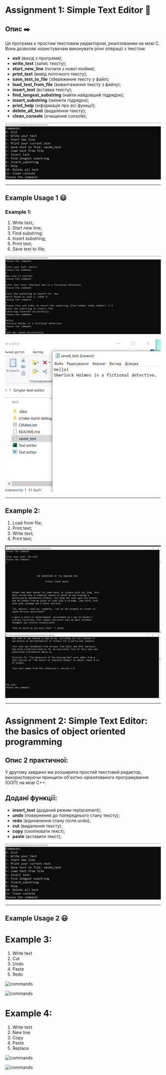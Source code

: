 # Assignment 1: Simple Text Editor :page_with_curl:
## Опис :black_nib:

Ця програма є простим текстовим редактором, реалізованим на мові C. Вона дозволяє користувачам виконувати різні операції з текстом:

- **exit** (вихід з програми);
- **write_text** (запис тексту);
- **start_new_line** (почати з нової лінійки);
- **print_text** (вивід поточного тексту);
- **save_text_to_file** (збереження тексту у файл);
- **load_text_from_file** (вивантаження тексту з файлу);
- **insert_text** (вставка тексту);
- **find_longest_substring** (найти найдовший підрядок);
- **insert_substring** (змінити підрядок);
- **print_help** (інформація про всі функції);
- **delete_all_text** (видалення тексту);
- **clean_console** (очищення console);

![commands](https://github.com/vloziak/Simple-text-editor/blob/main/Commands.png?raw=true,"commands")

-----
## Example Usage 1 :smiley:

### Example 1:

1. Write text;
2. Start new line;
3. Find substring;
4. Insert substring;
5. Print text;
6. Save text to file;

![example1](https://github.com/vloziak/Simple-text-editor/blob/main/Example1.png?raw=true,"example1")

![saved_text](https://github.com/vloziak/Simple-text-editor/blob/main/savedtext.png?raw=true,"saved_text")

--------------

## Example 2:

1. Load from file;
2. Print text;
3. Write text;
4. Print text;

![example2.1](https://github.com/vloziak/Simple-text-editor/blob/main/Example2.png?raw=true, "example2.1")
![example2.2](https://github.com/vloziak/Simple-text-editor/blob/main/Example2.2.png?raw=true, "example2.2")

-----------------

# Assignment 2: Simple Text Editor: the basics of object oriented programming
## Опис 2 практичної:

У другому завданні ми розширили простий текстовий редактор, використовуючи принципи об'єктно-орієнтованого програмування (ООП) на мові C++.

## Додані функції:

- **insert_text** (доданий режим replacement);
- **undo** (повернення до попереднього стану тексту);
- **redo** (відновлення стану після undo);
- **cut** (видалення тексту);
- **copy** (скопіювати текст);
- **paste** (вставити текст);

![commands](https://github.com/vloziak/Simple-text-editor/blob/main/Commands.png?raw=true,"commands")

-----------------

## Example Usage 2 :smiley:

# Example 3:

1. Write text
2. Cut
3. Undo
4. Paste
5. Redo

![commands]("https://github.com/vloziak/Simple-text-editor/blob/main/%D0%97%D0%BD%D1%96%D0%BC%D0%BE%D0%BA%20%D0%B5%D0%BA%D1%80%D0%B0%D0%BD%D0%B0%20(127).png?raw=true")

![commands]("https://github.com/vloziak/Simple-text-editor/blob/main/%D0%97%D0%BD%D1%96%D0%BC%D0%BE%D0%BA%20%D0%B5%D0%BA%D1%80%D0%B0%D0%BD%D0%B0%20(128).png?raw=true")

# Example 4:

1. Write text
2. New line
3. Copy
4. Paste
5. Replace

![commands]("https://github.com/vloziak/Simple-text-editor/blob/main/%D0%97%D0%BD%D1%96%D0%BC%D0%BE%D0%BA%20%D0%B5%D0%BA%D1%80%D0%B0%D0%BD%D0%B0%20(129).png?raw=true")

![commands]("https://github.com/vloziak/Simple-text-editor/blob/main/%D0%97%D0%BD%D1%96%D0%BC%D0%BE%D0%BA%20%D0%B5%D0%BA%D1%80%D0%B0%D0%BD%D0%B0%20(130).png?raw=true")